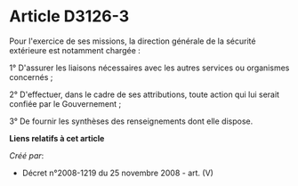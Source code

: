 # Article D3126-3

Pour l'exercice de ses missions, la direction générale de la sécurité extérieure est notamment chargée :

1° D'assurer les liaisons nécessaires avec les autres services ou organismes concernés ;

2° D'effectuer, dans le cadre de ses attributions, toute action qui lui serait confiée par le Gouvernement ;

3° De fournir les synthèses des renseignements dont elle dispose.

**Liens relatifs à cet article**

_Créé par_:

  - Décret n°2008-1219 du 25 novembre 2008 - art. (V)
